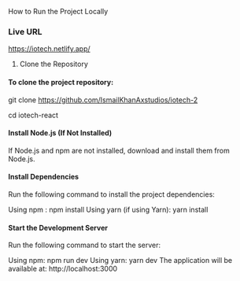 How to Run the Project Locally

### Live URL

https://iotech.netlify.app/

1. Clone the Repository

#### To clone the project repository:

git clone https://github.com/IsmailKhanAxstudios/iotech-2

cd iotech-react

#### Install Node.js (If Not Installed)

If Node.js and npm are not installed, download and install them from Node.js.

#### Install Dependencies

Run the following command to install the project dependencies:

Using npm : npm install
Using yarn (if using Yarn): yarn install

#### Start the Development Server

Run the following command to start the server:

Using npm: npm run dev
Using yarn: yarn dev
The application will be available at:
http://localhost:3000
